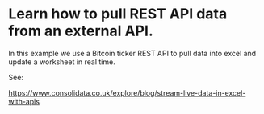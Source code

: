 # Learn how to pull REST API data from an external API.

In this example we use a Bitcoin ticker REST API to pull data into excel and update a worksheet in real time.

See: 

https://www.consolidata.co.uk/explore/blog/stream-live-data-in-excel-with-apis
